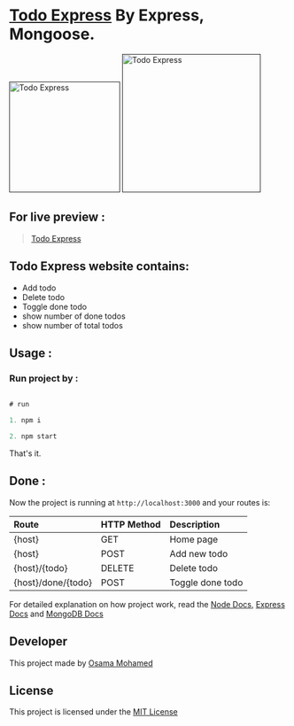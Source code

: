 # [Todo Express]() By Express, Mongoose.

[<img src="https://nodejs.org/static/images/logos/nodejs-new-pantone-black.png" width="200" title="Todo Express" >]()
[<img src="https://webassets.mongodb.com/_com_assets/cms/mongodb-logo-rgb-j6w271g1xn.jpg" width="250" title="Todo Express" >]()

## For live preview :
> [Todo Express]()


## Todo Express website contains:
* Add todo
* Delete todo
* Toggle done todo
* show number of done todos
* show number of total todos


## Usage :
### Run project by :

``` javascript

# run 

1. npm i

2. npm start

```

That's it.

## Done :

Now the project is running at `http://localhost:3000` and your routes is:


| Route                                                      | HTTP Method 	   | Description                           	      |
|:-----------------------------------------------------------|:----------------|:---------------------------------------------|
| {host}       	                                             | GET       	     | Home page                                    |
| {host}                          	                         | POST       	   | Add new todo                                 |
| {host}/{todo}                               	             | DELETE    	     | Delete todo                                  |
| {host}/done/{todo}         	                               | POST        	   | Toggle done todo                             |



For detailed explanation on how project work, read the [Node Docs](https://nodejs.org/en/docs/), [Express Docs](http://expressjs.com/en/guide/routing.html) and [MongoDB Docs](https://docs.mongodb.com/)

## Developer
This project made by [Osama Mohamed](https://www.facebook.com/osama.mohamed.ms)

## License
This project is licensed under the [MIT License](https://opensource.org/licenses/MIT)

